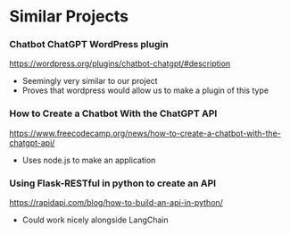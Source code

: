 # Similar Projects

### Chatbot ChatGPT WordPress plugin
https://wordpress.org/plugins/chatbot-chatgpt/#description

- Seemingly very similar to our project
- Proves that wordpress would allow us to make a plugin of this type

### How to Create a Chatbot With the ChatGPT API
https://www.freecodecamp.org/news/how-to-create-a-chatbot-with-the-chatgpt-api/

- Uses node.js to make an application

### Using Flask-RESTful in python to create an API
https://rapidapi.com/blog/how-to-build-an-api-in-python/

- Could work nicely alongside LangChain
